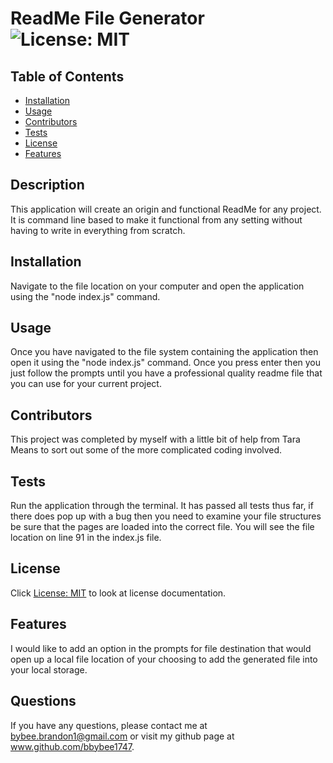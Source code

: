 # ReadMe File Generator ![License: MIT](https://img.shields.io/badge/License-MIT-yellow.svg)
  
  ## Table of Contents
  - [Installation](#installation)
  - [Usage](#usage)
  - [Contributors](#contributors)
  - [Tests](#tests)
  - [License](#license)
  - [Features](#features)

  ## Description
  This application will create an origin and functional ReadMe for any project. It is command line based to make it functional from any setting without having to write in everything from scratch.
  
  ## Installation
  Navigate to the file location on your computer and open the application using the "node index.js" command.

  ## Usage
  Once you have navigated to the file system containing the application then open it using the "node index.js" command. Once you press enter then you just follow the prompts until you have a professional quality readme file that you can use for your current project.
  
  ## Contributors
  This project was completed by myself with a little bit of help from Tara Means to sort out some of the more complicated coding involved.

  ## Tests
  Run the application through the terminal. It has passed all tests thus far, if there does pop up with a bug then you need to examine your file structures be sure that the pages are loaded into the correct file. You will see the file location on line 91 in the index.js file.
  
  ## License
  Click [License: MIT](https://opensource.org/licenses/MIT) to look at license documentation.

  ## Features
  I would like to add an option in the prompts for file destination that would open up a local file location of your choosing to add the generated file into your local storage.

  ## Questions
  If you have any questions, please contact me at bybee.brandon1@gmail.com or visit my github page at www.github.com/bbybee1747.
  
